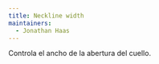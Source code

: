 ```yaml
---
title: Neckline width
maintainers:
  - Jonathan Haas
---
```


Controla el ancho de la abertura del cuello.
